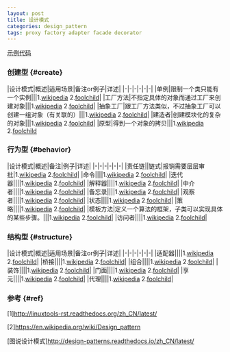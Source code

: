 ```yaml
---
layout: post
title: 设计模式
categories: design_pattern
tags: proxy factory adapter facade decorator
---
```


[示例代码](https://github.com/lcj1992/learn/tree/master/java)

### 创建型 {#create}

|设计模式|概述|适用场景|备注or例子|详述|
|-|-|-|-|-|-|
|单例|限制一个类只能有一个实例|||1.[wikipedia](https://en.wikipedia.org/wiki/Singleton_pattern) 2.[foolchild](/2016/07/26/singleton)|
|工厂方法|不指定具体的对象而通过工厂来创建对象|||1.[wikipedia](https://en.wikipedia.org/wiki/Factory_method_pattern) 2.[foolchild](/2016/07/26/factory)|
|抽象工厂|跟工厂方法类似，不过抽象工厂可以创建一组对象（有关联的）|||1.[wikipedia](https://en.wikipedia.org/wiki/Abstract_factory_pattern) 2.[foolchild](/2016/07/26/abstract_factory)|
|建造者|创建模块化的复杂的对象|||1.[wikipedia](https://en.wikipedia.org/wiki/Builder_pattern) 2.[foolchild](/2016/07/26/builder)|
|原型|得到一个对象的拷贝|||1.[wikipedia](https://en.wikipedia.org/wiki/Prototype_pattern) 2.[foolchild](/2016/07/26/prototype)

### 行为型 {#behavior}

|设计模式|概述|备注|例子|详述|
|-|-|-|-|-|-|
|责任链||链式|报销需要层层审批|1.[wikipedia](https://en.wikipedia.org/wiki/Chain-of-responsibility_pattern) 2.[foolchild](/2016/07/26/chain_of_responsibility)|
|命令||||1.[wikipedia](https://en.wikipedia.org/wiki/Command_pattern) 2.[foolchild](/2016/07/26/command)|
|迭代器||||1.[wikipedia](https://en.wikipedia.org/wiki/Iterator_pattern) 2.[foolchild](/2016/07/26/iterator)|
|解释器||||1.[wikipedia](https://en.wikipedia.org/wiki/Interpreter_pattern) 2.[foolchild](/2016/07/26/interpreter)|
|中介者||||1.[wikipedia](https://en.wikipedia.org/wiki/Mediator_pattern) 2.[foolchild](/2016/07/26/mediator)|
|备忘录||||1.[wikipedia](https://en.wikipedia.org/wiki/Memento_pattern) 2.[foolchild](/2016/07/26/memento)|
|观察者||||1.[wikipedia](https://en.wikipedia.org/wiki/Observer_pattern) 2.[foolchild](/2016/07/26/observer)|
|状态||||1.[wikipedia](https://en.wikipedia.org/wiki/State_pattern) 2.[foolchild](/2016/07/26/state)|
|策略||||1.[wikipedia](https://en.wikipedia.org/wiki/Strategy_pattern) 2.[foolchild](/2016/07/26/strategy)|
|模板方法|定义一个算法的框架，子类可以实现具体的某些步骤。|||1.[wikipedia](https://en.wikipedia.org/wiki/Template_method_pattern) 2.[foolchild](/2016/07/26/template)|
|访问者||||1.[wikipedia](https://en.wikipedia.org/wiki/Visitor_pattern) 2.[foolchild](/2016/07/26/visitor)|

### 结构型 {#structure}

|设计模式|概述|适用场景|备注or例子|详述|
|-|-|-|-|-|-|
|适配器||||1.[wikipedia](https://en.wikipedia.org/wiki/Adapter_pattern) 2.[foolchild](/2016/07/26/adapter)|
|桥接||||1.[wikipedia](https://en.wikipedia.org/wiki/Bridge_pattern) 2.[foolchild](/2016/07/26/bridge)|
|组合||||1.[wikipedia](https://en.wikipedia.org/wiki/Composite_pattern) 2.[foolchild](/2016/07/26/composite)|
|装饰||||1.[wikipedia](https://en.wikipedia.org/wiki/Decorator_pattern) 2.[foolchild](/2016/07/26/decorator)|
|门面||||1.[wikipedia](https://en.wikipedia.org/wiki/Facade_pattern) 2.[foolchild](/2016/07/26/facade)|
|享元||||1.[wikipedia](https://en.wikipedia.org/wiki/Flyweight_pattern) 2.[foolchild](/2016/07/26/flyweight)|
|代理||||1.[wikipedia](https://en.wikipedia.org/wiki/Proxy_pattern) 2.[foolchild](/2016/07/26/proxy)|

### 参考 {#ref}

[1]<http://linuxtools-rst.readthedocs.org/zh_CN/latest/>

[2]<https://en.wikipedia.org/wiki/Design_pattern>

[图说设计模式]<http://design-patterns.readthedocs.io/zh_CN/latest/>
